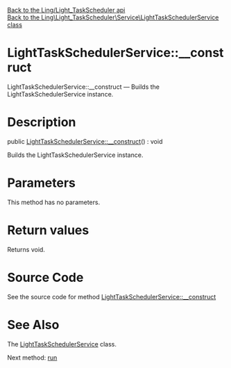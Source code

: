 [Back to the Ling/Light_TaskScheduler api](https://github.com/lingtalfi/Light_TaskScheduler/blob/master/doc/api/Ling/Light_TaskScheduler.md)<br>
[Back to the Ling\Light_TaskScheduler\Service\LightTaskSchedulerService class](https://github.com/lingtalfi/Light_TaskScheduler/blob/master/doc/api/Ling/Light_TaskScheduler/Service/LightTaskSchedulerService.md)


LightTaskSchedulerService::__construct
================



LightTaskSchedulerService::__construct — Builds the LightTaskSchedulerService instance.




Description
================


public [LightTaskSchedulerService::__construct](https://github.com/lingtalfi/Light_TaskScheduler/blob/master/doc/api/Ling/Light_TaskScheduler/Service/LightTaskSchedulerService/__construct.md)() : void




Builds the LightTaskSchedulerService instance.




Parameters
================

This method has no parameters.


Return values
================

Returns void.








Source Code
===========
See the source code for method [LightTaskSchedulerService::__construct](https://github.com/lingtalfi/Light_TaskScheduler/blob/master/Service/LightTaskSchedulerService.php#L30-L34)


See Also
================

The [LightTaskSchedulerService](https://github.com/lingtalfi/Light_TaskScheduler/blob/master/doc/api/Ling/Light_TaskScheduler/Service/LightTaskSchedulerService.md) class.

Next method: [run](https://github.com/lingtalfi/Light_TaskScheduler/blob/master/doc/api/Ling/Light_TaskScheduler/Service/LightTaskSchedulerService/run.md)<br>

